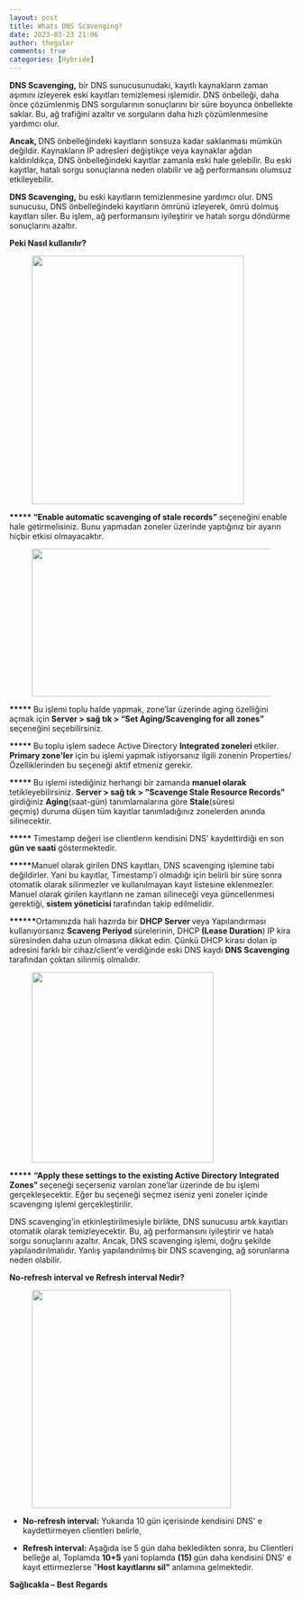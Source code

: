 ```yaml
---
layout: post
title: Whats DNS Scavenging?
date: 2023-03-23 21:06
author: theguler
comments: true
categories: [Hybride]
---
```

<!-- wp:paragraph -->
<p><strong>DNS Scavenging,</strong> bir DNS sunucusunudaki, kayıtlı kaynakların zaman aşımını izleyerek eski kayıtları temizlemesi işlemidir. DNS önbelleği, daha önce çözümlenmiş DNS sorgularının sonuçlarını bir süre boyunca önbellekte saklar. Bu, ağ trafiğini azaltır ve sorguların daha hızlı çözümlenmesine yardımcı olur.</p>
<!-- /wp:paragraph -->

<!-- wp:paragraph -->
<p><strong>Ancak, </strong>DNS önbelleğindeki kayıtların sonsuza kadar saklanması mümkün değildir. Kaynakların IP adresleri değiştikçe veya kaynaklar ağdan kaldırıldıkça, DNS önbelleğindeki kayıtlar zamanla eski hale gelebilir. Bu eski kayıtlar, hatalı sorgu sonuçlarına neden olabilir ve ağ performansını olumsuz etkileyebilir.</p>
<!-- /wp:paragraph -->

<!-- wp:paragraph -->
<p><strong>DNS Scavenging,</strong> bu eski kayıtların temizlenmesine yardımcı olur. DNS sunucusu, DNS önbelleğindeki kayıtların ömrünü izleyerek, ömrü dolmuş kayıtları siler. Bu işlem, ağ performansını iyileştirir ve hatalı sorgu döndürme sonuçlarını azaltır.</p>
<!-- /wp:paragraph -->

<!-- wp:paragraph -->
<p><strong>Peki Nasıl kullanılır?</strong></p>
<!-- /wp:paragraph -->

<!-- wp:image {"id":6174,"width":376,"height":441,"sizeSlug":"large","linkDestination":"none"} -->
<figure class="wp-block-image size-large is-resized"><img src="https://farukguler.com/assets/post_images/dns_cnf1.png?w=501" alt="" class="wp-image-6174" width="376" height="441" /></figure>
<!-- /wp:image -->

<!-- wp:paragraph -->
<p><strong>***** “Enable automatic scavenging of stale records”</strong> seçeneğini enable hale getirmelisiniz. Bunu yapmadan zoneler üzerinde yaptığınız bir ayarın hiçbir etkisi olmayacaktır.</p>
<!-- /wp:paragraph -->

<!-- wp:image {"id":6177,"width":616,"height":262,"sizeSlug":"large","linkDestination":"none"} -->
<figure class="wp-block-image size-large is-resized"><img src="https://farukguler.com/assets/post_images/dns_conf2.png?w=1024" alt="" class="wp-image-6177" width="616" height="262" /></figure>
<!-- /wp:image -->

<!-- wp:paragraph -->
<p><strong>***** </strong>Bu işlemi toplu halde yapmak, zone’lar üzerinde aging özelliğini açmak için  <strong>Server &gt; sağ tık &gt; “Set Aging/Scavenging for all zones”</strong> seçeneğini seçebilirsiniz.</p>
<!-- /wp:paragraph -->

<!-- wp:paragraph -->
<p><strong>***** </strong>Bu toplu işlem sadece Active Directory <strong>Integrated zoneleri </strong>etkiler. <strong>Primary zone'ler</strong> için bu işlemi yapmak istiyorsanız ilgili zonenin Properties/Özelliklerinden bu seçeneği aktif etmeniz gerekir.</p>
<!-- /wp:paragraph -->

<!-- wp:paragraph -->
<p><strong>***** </strong>Bu işlemi istediğiniz herhangi bir zamanda <strong>manuel olarak</strong> tetikleyebilirsiniz.       <strong>Server &gt; sağ tık &gt; "Scavenge Stale Resource Records"</strong> girdiğiniz&nbsp;<strong>Aging</strong>(saat-gün) tanımlamalarına göre&nbsp;<strong>Stale</strong>(süresi geçmiş)&nbsp;duruma düşen tüm kayıtlar tanımladığınız zonelerden anında silinecektir.</p>
<!-- /wp:paragraph -->

<!-- wp:paragraph -->
<p><strong>***** </strong>Timestamp değeri ise clientlerın kendisini DNS' kaydettirdiği en son <strong>gün ve saati</strong> göstermektedir.</p>
<!-- /wp:paragraph -->

<!-- wp:paragraph -->
<p><strong>*****</strong>Manuel olarak girilen DNS kayıtları, DNS scavenging işlemine tabi değildirler. Yani bu kayıtlar, Timestamp'i olmadığı için belirli bir süre sonra otomatik olarak silinmezler ve kullanılmayan kayıt listesine eklenmezler. Manuel olarak girilen kayıtların ne zaman silineceği veya güncellenmesi gerektiği, <strong>sistem yöneticisi </strong>tarafından takip edilmelidir.</p>
<!-- /wp:paragraph -->

<!-- wp:paragraph -->
<p><strong>******</strong>Ortamınızda hali hazırda bir <strong>DHCP Server </strong>veya Yapılandırması kullanıyorsanız <strong>Scaveng Periyod </strong>sürelerinin, DHCP<strong> (Lease Duration</strong>)&nbsp;IP kira süresinden daha uzun olmasına dikkat edin. Çünkü DHCP kirası dolan ip adresini farklı bir cihaz/client'e verdiğinde eski DNS kaydı <strong>DNS Scavenging </strong>tarafından çoktan silinmiş olmalıdır.</p>
<!-- /wp:paragraph -->

<!-- wp:image {"id":6178,"width":322,"height":338,"sizeSlug":"large","linkDestination":"none"} -->
<figure class="wp-block-image size-large is-resized"><img src="https://farukguler.com/assets/post_images/dns_conf33.png?w=489" alt="" class="wp-image-6178" width="322" height="338" /></figure>
<!-- /wp:image -->

<!-- wp:paragraph -->
<p><strong>*****</strong> <strong>“Apply these settings to the existing Active Directory Integrated Zones” </strong>seçeneği seçerseniz varolan zone’lar üzerinde de bu işlemi gerçekleşecektir. Eğer bu seçeneği seçmez iseniz yeni zoneler içinde scavenging işlemi gerçekleştirilir.</p>
<!-- /wp:paragraph -->

<!-- wp:paragraph -->
<p>DNS scavenging'in etkinleştirilmesiyle birlikte, DNS sunucusu artık kayıtları otomatik olarak temizleyecektir. Bu, ağ performansını iyileştirir ve hatalı sorgu sonuçlarını azaltır. Ancak, DNS scavenging işlemi, doğru şekilde yapılandırılmalıdır. Yanlış yapılandırılmış bir DNS scavenging, ağ sorunlarına neden olabilir.</p>
<!-- /wp:paragraph -->

<!-- wp:paragraph -->
<p><strong><strong>No-refresh interval </strong>ve <strong>Refresh interval</strong> Nedir?</strong></p>
<!-- /wp:paragraph -->

<!-- wp:image {"id":6190,"width":353,"height":387,"sizeSlug":"large","linkDestination":"none"} -->
<figure class="wp-block-image size-large is-resized"><img src="https://farukguler.com/assets/post_images/dns_conf_54.png?w=476" alt="" class="wp-image-6190" width="353" height="387" /></figure>
<!-- /wp:image -->

<!-- wp:list -->
<ul><!-- wp:list-item -->
<li><strong>No-refresh interval:</strong> Yukarıda 10 gün içerisinde kendisini DNS' e kaydettirmeyen clientleri belirle,</li>
<!-- /wp:list-item --></ul>
<!-- /wp:list -->

<!-- wp:list -->
<ul><!-- wp:list-item -->
<li><strong>Refresh interval:</strong> Aşağıda ise 5 gün daha bekledikten sonra, bu Clientleri belleğe al, Toplamda <strong>10+5</strong>  yani toplamda <strong>(15) </strong>gün daha kendisini DNS' e kayıt ettirmezlerse "<strong>Host kayıtlarını sil" </strong>anlamına gelmektedir.</li>
<!-- /wp:list-item --></ul>
<!-- /wp:list -->

<!-- wp:paragraph -->
<p><strong>Sağlıcakla – Best Regards</strong></p>
<!-- /wp:paragraph -->
